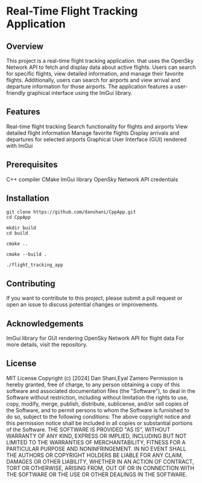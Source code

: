 # Real-Time Flight Tracking Application

## Overview
This project is a real-time flight tracking application.
that uses the OpenSky Network API to fetch and display data about active flights.
Users can search for specific flights, view detailed information, and manage their favorite flights.
Additionally, users can search for airports and view arrival and departure information for those airports.
The application features a user-friendly graphical interface using the ImGui library.

## Features
Real-time flight tracking
Search functionality for flights and airports
View detailed flight information
Manage favorite flights
Display arrivals and departures for selected airports
Graphical User Interface (GUI) rendered with ImGui

## Prerequisites
C++ compiler
CMake
ImGui library
OpenSky Network API credentials

## Installation
```
git clone https://github.com/danshani/CppApp.git
cd CppApp

mkdir build
cd build

cmake ..

cmake --build .

./flight_tracking_app
```

## Contributing
If you want to contribute to this project, please submit a pull request or open an issue to discuss potential changes or improvements.

## Acknowledgements
ImGui library for GUI rendering
OpenSky Network API for flight data
For more details, visit the repository.

## License
MIT License
Copyright (c) [2024] Dan Shani,Eyal Zamero
Permission is hereby granted, free of charge, to any person obtaining a copy of this software and associated documentation files (the "Software"),
to deal in the Software without restriction, including without limitation the rights to use, copy, modify, merge, publish, distribute, sublicense, and/or sell copies of the Software,
and to permit persons to whom the Software is furnished to do so, subject to the following conditions:
The above copyright notice and this permission notice shall be included in all copies or substantial portions of the Software.
THE SOFTWARE IS PROVIDED "AS IS", WITHOUT WARRANTY OF ANY KIND, EXPRESS OR IMPLIED, INCLUDING BUT NOT LIMITED TO THE WARRANTIES OF MERCHANTABILITY, FITNESS FOR A PARTICULAR PURPOSE AND NONINFRINGEMENT. IN NO EVENT SHALL THE AUTHORS OR COPYRIGHT HOLDERS BE LIABLE FOR ANY CLAIM, DAMAGES OR OTHER LIABILITY, WHETHER IN AN ACTION OF CONTRACT, TORT OR OTHERWISE, ARISING FROM,
OUT OF OR IN CONNECTION WITH THE SOFTWARE OR THE USE OR OTHER DEALINGS IN THE SOFTWARE.
